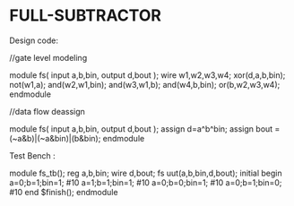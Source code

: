 # FULL-SUBTRACTOR

Design code:


//gate level modeling


module fs(
input a,b,bin,
output d,bout
);
wire w1,w2,w3,w4;
xor(d,a,b,bin);
not(w1,a);
and(w2,w1,bin);
and(w3,w1,b);
and(w4,b,bin);
or(b,w2,w3,w4);
endmodule

//data flow deassign

module fs(
input a,b,bin,
output d,bout
);
assign d=a^b^bin;
assign bout = (~a&b)|(~a&bin)|(b&bin);
endmodule


Test Bench :


module fs_tb();
reg a,b,bin;
wire d,bout;
fs uut(a,b,bin,d,bout);
initial 
begin
a=0;b=1;bin=1;
#10
a=1;b=1;bin=1;
#10
a=0;b=0;bin=1;
#10
a=0;b=1;bin=0;
#10
end
$finish();
endmodule




